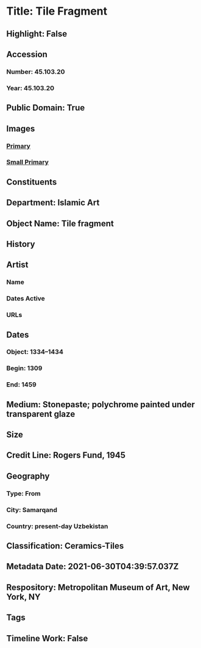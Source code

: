 # Title: Tile Fragment
## Highlight: False
## Accession
### Number: 45.103.20
### Year: 45.103.20
## Public Domain: True
## Images
### [Primary](https://images.metmuseum.org/CRDImages/is/original/sf45-103-20.jpg)
### [Small Primary](https://images.metmuseum.org/CRDImages/is/web-large/sf45-103-20.jpg)
## Constituents
## Department: Islamic Art
## Object Name: Tile fragment
## History
## Artist
### Name
### Dates Active
### URLs
## Dates
### Object: 1334–1434
### Begin: 1309
### End: 1459
## Medium: Stonepaste; polychrome painted under transparent glaze
## Size
## Credit Line: Rogers Fund, 1945
## Geography
### Type: From
### City: Samarqand
### Country: present-day Uzbekistan
## Classification: Ceramics-Tiles
## Metadata Date: 2021-06-30T04:39:57.037Z
## Respository: Metropolitan Museum of Art, New York, NY
## Tags
## Timeline Work: False